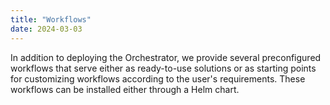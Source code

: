 ```yaml
---
title: "Workflows"
date: 2024-03-03
---
```


In addition to deploying the Orchestrator, we provide several preconfigured workflows that serve either as ready-to-use solutions or as starting points for customizing workflows according to the user's requirements. These workflows can be installed either through a Helm chart.
